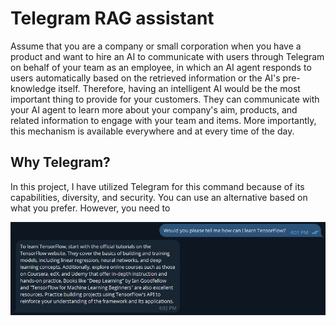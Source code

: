 # Telegram RAG assistant
Assume that you are a company or small corporation when you have a product and want to hire an AI to communicate with users through Telegram on behalf of your team as an employee, in which an AI agent responds to users automatically based on the retrieved information or the AI's pre-knowledge itself. Therefore, having an intelligent AI would be the most important thing to provide for your customers. They can communicate with your AI agent to learn more about your company's aim, products, and related information to engage with your team and items. More importantly, this mechanism is available everywhere and at every time of the day.

## Why Telegram?
In this project, I have utilized Telegram for this command because of its capabilities, diversity, and security. You can use an alternative based on what you prefer. However, you need to 





![](Images/Im_01.png)
